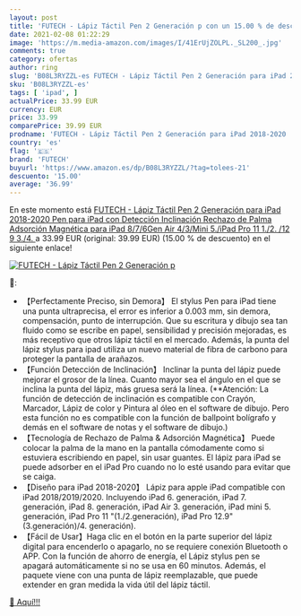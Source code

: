 ```yaml
---
layout: post
title: 'FUTECH - Lápiz Táctil Pen 2 Generación p con un 15.00 % de descuento'
date: 2021-02-08 01:22:29
image: 'https://m.media-amazon.com/images/I/41ErUjZOLPL._SL200_.jpg'
comments: true
category: ofertas
author: ring
slug: 'B08L3RYZZL-es FUTECH - Lápiz Táctil Pen 2 Generación para iPad 2018-2020...'
sku: 'B08L3RYZZL-es'
tags: [ 'ipad', ]
actualPrice: 33.99 EUR
currency: EUR
price: 33.99
comparePrice: 39.99 EUR
prodname: 'FUTECH - Lápiz Táctil Pen 2 Generación para iPad 2018-2020  Pen para iPad con Detección Inclinación  Rechazo de Palma  Adsorción Magnética  para iPad 8/7/6Gen  Air 4/3/Mini 5./iPad Pro 11  1./2. /12 9  3./4. '
country: 'es'
flag: '🇪🇸'
brand: 'FUTECH'
buyurl: 'https://www.amazon.es/dp/B08L3RYZZL/?tag=tolees-21'
descuento: '15.00'
average: '36.99'
---
```


En este momento está [FUTECH - Lápiz Táctil Pen 2 Generación para iPad 2018-2020  Pen para iPad con Detección Inclinación  Rechazo de Palma  Adsorción Magnética  para iPad 8/7/6Gen  Air 4/3/Mini 5./iPad Pro 11  1./2. /12 9  3./4. ](https://www.amazon.es/dp/B08L3RYZZL/?tag=tolees-21) a 33.99 EUR (original: 39.99 EUR) (15.00 %  de descuento) en el siguiente enlace!

[![FUTECH - Lápiz Táctil Pen 2 Generación p](https://m.media-amazon.com/images/I/41ErUjZOLPL._SL200_.jpg)](https://www.amazon.es/dp/B08L3RYZZL/?tag=tolees-21)

🔎:

- 【Perfectamente Preciso, sin Demora】 El stylus Pen para iPad tiene una punta ultraprecisa, el error es inferior a 0.003 mm, sin demora, compensación, punto de interrupción. Que su escritura y dibujo sea tan fluido como se escribe en papel, sensibilidad y precisión mejoradas, es más receptivo que otros lápiz táctil en el mercado. Además, la punta del lápiz stylus para ipad utiliza un nuevo material de fibra de carbono para proteger la pantalla de arañazos.
- 【Función Detección de Inclinación】 Inclinar la punta del lápiz puede mejorar el grosor de la línea. Cuanto mayor sea el ángulo en el que se inclina la punta del lápiz, más gruesa será la línea. (**Atención: La función de detección de inclinación es compatible con Crayón, Marcador, Lápiz de color y Pintura al óleo en el software de dibujo. Pero esta función no es compatible con la función de ballpoint bolígrafo y demás en el software de notas y el software de dibujo.)
- 【Tecnología de Rechazo de Palma & Adsorción Magnética】 Puede colocar la palma de la mano en la pantalla cómodamente como si estuviera escribiendo en papel, sin usar guantes. El lápiz para iPad se puede adsorber en el iPad Pro cuando no lo esté usando para evitar que se caiga.
- 【Diseño para iPad 2018-2020】 Lápiz para apple iPad compatible con iPad 2018/2019/2020. Incluyendo iPad 6. generación, iPad 7. generación, iPad 8. generación, iPad Air 3. generación, iPad mini 5. generación, iPad Pro 11 "(1./2.generación), iPad Pro 12.9"(3.generación)/4. generación).
- 【Fácil de Usar】Haga clic en el botón en la parte superior del lápiz digital para encenderlo o apagarlo, no se requiere conexión Bluetooth o APP. Con la función de ahorro de energía, el Lápiz stylus pen se apagará automáticamente si no se usa en 60 minutos. Además, el paquete viene con una punta de lápiz reemplazable, que puede extender en gran medida la vida útil del lápiz táctil.

[🛒 Aquí!!!](https://www.amazon.es/dp/B08L3RYZZL/?tag=tolees-21)
